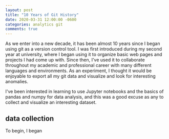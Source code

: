 ```yaml
---
layout: post
title: "10 Years of Git History"
date: 2020-03-31 12:00:00 -0600
categories: analytics git
comments: true
---
```


As we enter into a new decade, it has been almost 10 years since I began using
git as a version control tool. I was first introduced during my second year at
university, where I began using it to organize basic web pages and projects
I had come up with. Since then, I've used it to collaborate throughout my
academic and professional career with many different languages and
environments. As an experiment, I thought it would be enjoyable to export all
my git data and visualize and look for interesting anomalies.

I've been interested in learning to use Jupyter notebooks and the basics of
pandas and numpy for data analysis, and this was a good excuse as any to
collect and visualize an interesting dataset.

## data collection

To begin, I began 

[iterm]: https://iterm2.com/
[george]: https://twitter.com/gnachman
[longjobscript]: https://iterm2.com/python-api/examples/autoalert.html
[running]: https://iterm2.com/python-api/tutorial/running.html
[troubleshoot]: https://iterm2.com/python-api/tutorial/troubleshooting.html
[scriptlink]: https://github.com/phouse512/piper_compute/blob/master/images/scripts/iterm2_logger.py

